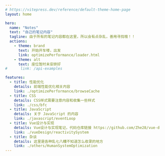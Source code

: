 ```yaml
---
# https://vitepress.dev/reference/default-theme-home-page
layout: home

hero:
  name: "Notes"
  text: "自己的笔记内容"
  tagline: 由于所有的笔记内容都在这里，所以会有点杂乱，善用寻找哦！！
  actions:
    - theme: brand
      text: 开始开车喽，出发
      link: optimizePerformance/loader.html
    - theme: alt
      text: 座位暂时未安排好
#      link: /api-examples

features:
  - title: 性能优化
    details: 前端性能优化相关内容
    link: ./optimizePerformance/browseCache
  - title: CSS
    details: CSS样式需要注意内容和收集一些样式
    link: ./css/bfc
  - title: JavaScript
    details: 关于 JavaScript 的内容
    link: ./javascript/eventLoop
  - title: Vue设计与实现
    details: Vue设计与实现笔记，代码仓库链接 https://github.com/Zhe28/vue-design
    link: ./vueDesign/reactivitySystem
  - title: 杂谈
    details: 这里是各种乱七八糟不知道怎么收录的地方
    link: ./others/HumanSystemOptimization
---
```


